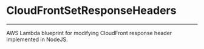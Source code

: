 # CloudFrontSetResponseHeaders
------------------------------

AWS Lambda blueprint for modifying CloudFront response header implemented in NodeJS.




